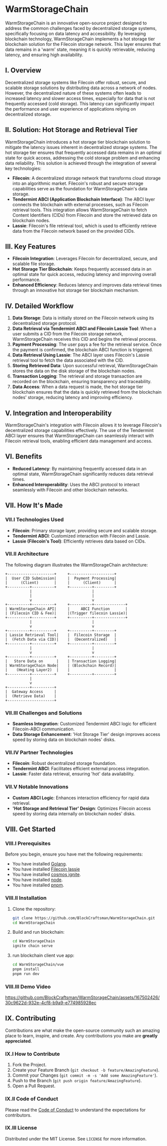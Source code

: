 # WarmStorageChain

WarmStorageChain is an innovative open-source project designed to address the common challenges faced by decentralized storage systems, specifically focusing on data latency and accessibility. By leveraging blockchain technology, WarmStorageChain implements a hot storage tier blockchain solution for the Filecoin storage network. This layer ensures that data remains in a 'warm' state, meaning it is quickly retrievable, reducing latency, and ensuring high availability.

## I. Overview

Decentralized storage systems like Filecoin offer robust, secure, and scalable storage solutions by distributing data across a network of nodes. However, the decentralized nature of these systems often leads to increased latency and slower access times, especially for data that is not frequently accessed (cold storage). This latency can significantly impact the performance and user experience of applications relying on decentralized storage.

## II. Solution: Hot Storage and Retrieval Tier

WarmStorageChain introduces a hot storage tier blockchain solution to mitigate the latency issues inherent in decentralized storage systems. The hot storage tier ensures that frequently accessed data remains in an optimal state for quick access, addressing the cold storage problem and enhancing data reliability. This solution is achieved through the integration of several key technologies:

- **Filecoin**: A decentralized storage network that transforms cloud storage into an algorithmic market. Filecoin's robust and secure storage capabilities serve as the foundation for WarmStorageChain's data storage.
- **Tendermint ABCI (Application Blockchain Interface)**: The ABCI layer connects the blockchain with external processes, such as Filecoin retrieval tools. This integration allows WarmStorageChain to fetch Content Identifiers (CIDs) from Filecoin and store the retrieved data on blockchain nodes.
- **Lassie**: Filecoin's file retrieval tool, which is used to efficiently retrieve data from the Filecoin network based on the provided CIDs.

## III. Key Features

- **Filecoin Integration**: Leverages Filecoin for decentralized, secure, and scalable file storage.
- **Hot Storage Tier Blockchain**: Keeps frequently accessed data in an optimal state for quick access, reducing latency and improving overall performance.
- **Enhanced Efficiency**: Reduces latency and improves data retrieval times through an innovative hot storage tier blockchain mechanism.

## IV. Detailed Workflow

1. **Data Storage**: Data is initially stored on the Filecoin network using its decentralized storage protocol.
2. **Data Retrieval via Tendermint ABCI and Filecoin Lassie Tool**: When a user submits a CID from the Filecoin storage network, WarmStorageChain receives this CID and begins the retrieval process.
3. **Payment Processing**: The user pays a fee for the retrieval service. Once the payment is confirmed, the blockchain ABCI function is triggered.
4. **Data Retrieval Using Lassie**: The ABCI layer uses Filecoin's Lassie retrieval tool to fetch the data associated with the CID.
5. **Storing Retrieved Data**: Upon successful retrieval, WarmStorageChain stores the data on the disk storage of the blockchain nodes.
6. **Transaction Logging**: The retrieval and storage transaction are recorded on the blockchain, ensuring transparency and traceability.
7. **Data Access**: When a data request is made, the hot storage tier blockchain ensures that the data is quickly retrieved from the blockchain nodes' storage, reducing latency and improving efficiency.

## V. Integration and Interoperability

WarmStorageChain's integration with Filecoin allows it to leverage Filecoin's decentralized storage capabilities effectively. The use of the Tendermint ABCI layer ensures that WarmStorageChain can seamlessly interact with Filecoin retrieval tools, enabling efficient data management and access.

## VI. Benefits

- **Reduced Latency**: By maintaining frequently accessed data in an optimal state, WarmStorageChain significantly reduces data retrieval times.
- **Enhanced Interoperability**: Uses the ABCI protocol to interact seamlessly with Filecoin and other blockchain networks.

## VII. How It's Made

### VII.I Technologies Used

- **Filecoin**: Primary storage layer, providing secure and scalable storage.
- **Tendermint ABCI**: Customized interaction with Filecoin and Lassie.
- **Lassie (Filecoin's Tool)**: Efficiently retrieves data based on CIDs.

### VII.II Architecture

The following diagram illustrates the WarmStorageChain architecture:

```
+---------------------+     +--------------------+
|  User CID Submission|     |  Payment Processing|
|      (Client)       |     |      (Client)      |
+----------+----------+     +----------+---------+
           |                           |
           |                           |
           v                           v
+----------+----------+     +----------+--------------+
| WarmStorageChain API|     |     ABCI Function       |
| (Filecoin CID & Fee)|     |(Trigger filecoin Lassie)|
+----------+----------+     +----------+--------------+
           |                           |
           v                           v
+----------+----------+     +----------+---------+
| Lassie Retrieval Tool|    |  Filecoin Storage  |
|  (Fetch Data via CID)|    |  (Decentralized)   |
+----------+----------+     +----------+---------+
           |                           |
           v                           v
+----------+----------+     +----------+---------+
|   Store Data on      |    | Transaction Logging|
| WarmStorageChain Node|    | (Blockchain Record)|
|    (Heating Layer2)  |    |                    |
+----------+----------+     +----------+---------+
           |
           v
+----------+----------+
|  Gateway Access     |
|  (Retrieve Data)    |
+---------------------+
```

### VII.III Challenges and Solutions

- **Seamless Integration**: Customized Tendermint ABCI logic for efficient Filecoin-ABCI communication.
- **Data Storage Enhancement**: 'Hot Storage Tier' design improves access speed by storing data on blockchain nodes' disks.

### VII.IV Partner Technologies

- **Filecoin**: Robust decentralized storage foundation.
- **Tendermint ABCI**: Facilitates efficient external process integration.
- **Lassie**: Faster data retrieval, ensuring 'hot' data availability.

### VII.V Notable Innovations

- **Custom ABCI Logic**: Enhances interaction efficiency for rapid data retrieval.
- **'Hot Storage and Retrieval Tier' Design**: Optimizes Filecoin access speed by storing data internally on blockchain nodes' disks.

## VIII. Get Started

### VIII.I Prerequisites

Before you begin, ensure you have met the following requirements:
- You have installed [Golang](https://golang.org/doc/install).
- You have installed [Filecoin lassie](https://github.com/filecoin-project/lassie/)
- You have installed [cosmos ignite](https://ignite.com/).
- You have installed [node](https://nodejs.org/en/download/package-manager).
- You have installed [pnpm](https://pnpm.io/installation).

### VIII.II Installation

1. Clone the repository:
    ```bash
    git clone https://github.com/BlockCraftsman/WarmStorageChain.git
    cd WarmStorageChain
    ```

2. Build and run blockchain:
    ```bash
    cd WarmStorageChain
    ignite chain serve
    ```

3. run blockchain client vue app:
    ```bash
    cd WarmStorageChain/vue
    pnpm install
    pnpm run dev
    ```

### VIII.III Demo Video



https://github.com/BlockCraftsman/WarmStorageChain/assets/167502426/30c9622d-932e-4cf8-b9a9-e774985928ec



## IX. Contributing

Contributions are what make the open-source community such an amazing place to learn, inspire, and create. Any contributions you make are **greatly appreciated**.

### IX.I How to Contribute

1. Fork the Project.
2. Create your Feature Branch (`git checkout -b feature/AmazingFeature`).
3. Commit your Changes (`git commit -m -s 'Add some AmazingFeature'`).
4. Push to the Branch (`git push origin feature/AmazingFeature`).
5. Open a Pull Request.

### IX.II Code of Conduct

Please read the [Code of Conduct](CODE_OF_CONDUCT.md) to understand the expectations for contributors.

### IX.III License

Distributed under the MIT License. See `LICENSE` for more information.
